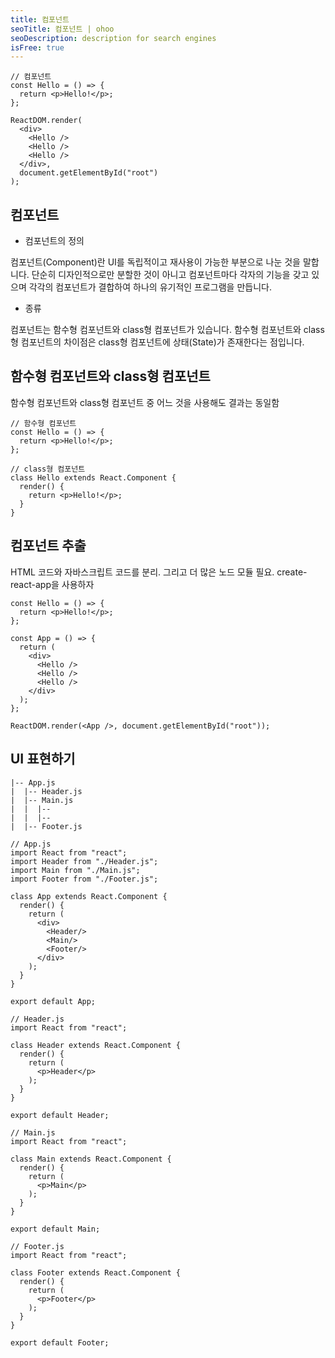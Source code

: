 ```yaml
---
title: 컴포넌트
seoTitle: 컴포넌트 | ohoo
seoDescription: description for search engines
isFree: true
---
```




```
// 컴포넌트
const Hello = () => {
  return <p>Hello!</p>;
};
      
ReactDOM.render(
  <div>
    <Hello />
    <Hello />
    <Hello />
  </div>,
  document.getElementById("root")
);
```

## 컴포넌트
* 컴포넌트의 정의

컴포넌트(Component)란 UI를 독립적이고 재사용이 가능한 부분으로 나눈 것을 말합니다. 단순히 디자인적으로만 분할한 것이 아니고 컴포넌트마다 각자의 기능을 갖고 있으며 각각의 컴포넌트가 결합하여 하나의 유기적인 프로그램을 만듭니다. 

* 종류

컴포넌트는 함수형 컴포넌트와 class형 컴포넌트가 있습니다. 함수형 컴포넌트와 class형 컴포넌트의 차이점은 class형 컴포넌트에 상태(State)가 존재한다는 점입니다.


## 함수형 컴포넌트와 class형 컴포넌트
함수형 컴포넌트와 class형 컴포넌트 중 어느 것을 사용해도 결과는 동일함


```
// 함수형 컴포넌트
const Hello = () => {
  return <p>Hello!</p>;
};
```
  
```
// class형 컴포넌트
class Hello extends React.Component {
  render() {
    return <p>Hello!</p>;
  }
}
```





## 컴포넌트 추출
HTML 코드와 자바스크립트 코드를 분리. 그리고 더 많은 노드 모듈 필요.
create-react-app을 사용하자

```
const Hello = () => {
  return <p>Hello!</p>;
};

const App = () => {
  return (
    <div>
      <Hello />
      <Hello />
      <Hello />
    </div>
  );
};

ReactDOM.render(<App />, document.getElementById("root"));
```



## UI 표현하기
```
|-- App.js
|  |-- Header.js
|  |-- Main.js
|  |  |-- 
|  |  |-- 
|  |-- Footer.js
```

```
// App.js
import React from "react";
import Header from "./Header.js";
import Main from "./Main.js";
import Footer from "./Footer.js";

class App extends React.Component {
  render() {
    return (
      <div>
        <Header/>
        <Main/>
        <Footer/>
      </div>
    );
  }
}

export default App;

// Header.js
import React from "react";

class Header extends React.Component {
  render() {
    return (
      <p>Header</p>
    );
  }
}

export default Header;

// Main.js
import React from "react";

class Main extends React.Component {
  render() {
    return (
      <p>Main</p>
    );
  }
}

export default Main;

// Footer.js
import React from "react";

class Footer extends React.Component {
  render() {
    return (
      <p>Footer</p>
    );
  }
}

export default Footer;
```





